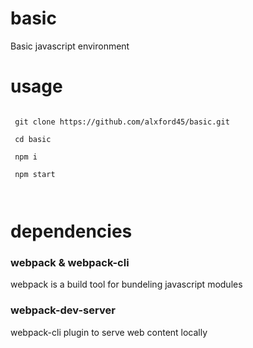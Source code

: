 # basic

Basic javascript environment

# usage

 <code>
 git clone https://github.com/alxford45/basic.git <br>
 cd basic <br>
 npm i <br>
 npm start <br>
 </code>

# dependencies

### webpack & webpack-cli

webpack is a build tool for bundeling javascript modules

### webpack-dev-server

webpack-cli plugin to serve web content locally
